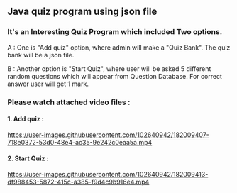 ## Java quiz program using json file

### It's an Interesting Quiz Program which included Two options.
A : One is "Add quiz" option, where admin will make a "Quiz Bank". The quiz bank will be a json file.


B : Another option is "Start Quiz", where user will be asked 5 different random questions which will appear from Question Database. For correct answer user will get 1 mark.

### Please watch attached video files :

 #### 1. Add quiz :


https://user-images.githubusercontent.com/102640942/182009407-718e0372-53d0-48e4-ac35-9e242c0eaa5a.mp4



 #### 2. Start Quiz :


https://user-images.githubusercontent.com/102640942/182009413-df988453-5872-415c-a385-f9d4c9b916e4.mp4

